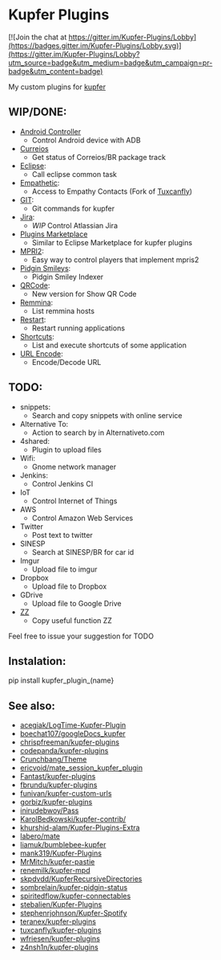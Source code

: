 Kupfer Plugins
==============

[![Join the chat at https://gitter.im/Kupfer-Plugins/Lobby](https://badges.gitter.im/Kupfer-Plugins/Lobby.svg)](https://gitter.im/Kupfer-Plugins/Lobby?utm_source=badge&utm_medium=badge&utm_campaign=pr-badge&utm_content=badge)

My custom plugins for [kupfer](https://github.com/kupferlauncher/kupfer/)

WIP/DONE:
---------
* [Android Controller](./android_controller)
  * Control Android device with ADB
* [Curreios](./curreios)
  * Get status of Correios/BR package track  
* [Eclipse](./k2e):
  * Call eclipse common task
* [Empathetic](./empathetic):
  * Access to Empathy Contacts (Fork of [Tuxcanfly](https://github.com/tuxcanfly/kupfer/blob/master/kupfer/plugin/empathy.py))
* [GIT](./git):
  * Git commands for kupfer
* [Jira](./jira_plugin):
  * *WIP* Control Atlassian Jira
* [Plugins Marketplace](./marketplace)
  * Similar to Eclipse Marketplace for kupfer plugins
* [MPRI2](./mpris_2):
  * Easy way to control  players that implement mpris2
* [Pidgin Smileys](./pidgin_smiley):
  * Pidgin Smiley Indexer
* [QRCode](./show_qrcode):
  * New version for Show QR Code
* [Remmina](./remmina):
  * List remmina hosts
* [Restart](./restart_app):
  * Restart running applications
* [Shortcuts](./shortcuts):
  * List and execute shortcuts of some application
* [URL Encode](./url_encode):
  * Encode/Decode URL


TODO:
-----
* snippets:
  * Search and copy snippets with online service
* Alternative To:
  * Action to search by in Alternativeto.com
* 4shared:
  * Plugin to upload files
* Wifi:
  * Gnome network manager
* Jenkins:
  * Control Jenkins CI
* IoT
  * Control Internet of Things
* AWS
  * Control Amazon Web Services
* Twitter
  * Post text to twitter
* SINESP
  * Search at SINESP/BR for car id
* Imgur
  * Upload file to imgur
* Dropbox
  * Upload file to Dropbox
* GDrive
  * Upload file to Google Drive
* [ZZ](https://github.com/funcoeszz/funcoeszz)
  * Copy useful function ZZ

Feel free to issue your suggestion for TODO


Instalation:
------------

pip install kupfer_plugin_(name}


See also:
---------

* [acegiak/LogTime-Kupfer-Plugin](https://github.com/acegiak/LogTime-Kupfer-Plugin)
* [boechat107/googleDocs_kupfer](https://github.com/boechat107/googleDocs_kupfer)
* [chrispfreeman/kupfer-plugins](https://github.com/chrispfreeman/kupfer-plugins)
* [codepanda/kupfer-plugins](https://github.com/codepanda/kupfer-plugins)
* [Crunchbang/Theme](http://crunchbang.org/forums/viewtopic.php?id=27501)
* [ericvoid/mate_session_kupfer_plugin](https://github.com/ericvoid/mate_session_kupfer_plugin)
* [Fantast/kupfer-plugins](https://github.com/Fantast/kupfer-plugins)
* [fbrundu/kupfer-plugins](https://github.com/fbrundu/kupfer-plugins)
* [funivan/kupfer-custom-urls](https://github.com/funivan/kupfer-custom-urls)
* [gorbiz/kupfer-plugins](https://github.com/gorbiz/kupfer-plugins)
* [inirudebwoy/Pass](https://github.com/inirudebwoy/kupfer/blob/master/kupfer/plugin/pass.py)
* [KarolBedkowski/kupfer-contrib/](https://github.com/KarolBedkowski/kupfer-contrib/)
* [khurshid-alam/Kupfer-Plugins-Extra](https://github.com/khurshid-alam/Kupfer-Plugins-Extra)
* [labero/mate](https://github.com/labero/kupfer/blob/MATE-desktop/kupfer/plugin/session_mate.py)
* [liamuk/bumblebee-kupfer](https://github.com/liamuk/bumblebee-kupfer)
* [mank319/Kupfer-Plugins](https://github.com/mank319/Kupfer-Plugins)
* [MrMitch/kupfer-pastie](https://github.com/MrMitch/kupfer-pastie)
* [renemilk/kupfer-mpd](https://github.com/renemilk/kupfer-mpd)
* [skpdvdd/KupferRecursiveDirectories](https://github.com/skpdvdd/KupferRecursiveDirectories)
* [sombrelain/kupfer-pidgin-status](https://github.com/sombrelain/kupfer-pidgin-status)
* [spiritedflow/kupfer-connectables](https://github.com/spiritedflow/kupfer-connectables)
* [stebalien/Kupfer-Plugins](http://stebalien.com/blog/kupfer-plugins/)
* [stephenrjohnson/Kupfer-Spotify](https://github.com/stephenrjohnson/Kupfer-Spotify)
* [teranex/kupfer-plugins](https://github.com/teranex/kupfer-plugins)
* [tuxcanfly/kupfer-plugins](https://github.com/tuxcanfly/kupfer-plugins)
* [wfriesen/kupfer-plugins](https://github.com/wfriesen/kupfer-plugins)
* [z4nsh1n/kupfer-plugins](https://github.com/z4nsh1n/kupfer-plugins)
